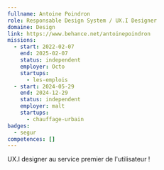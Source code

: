 ```yaml
---
fullname: Antoine Poindron
role: Responsable Design System / UX.I Designer
domaine: Design
link: https://www.behance.net/antoinepoindron
missions:
  - start: 2022-02-07
    end: 2025-02-07
    status: independent
    employer: Octo
    startups:
      - les-emplois
  - start: 2024-05-29
    end: 2024-12-29
    status: independent
    employer: malt
    startups:
      - chauffage-urbain
badges:
  - segur
competences: []
---
```

UX.I designer au service premier de l'utilisateur !